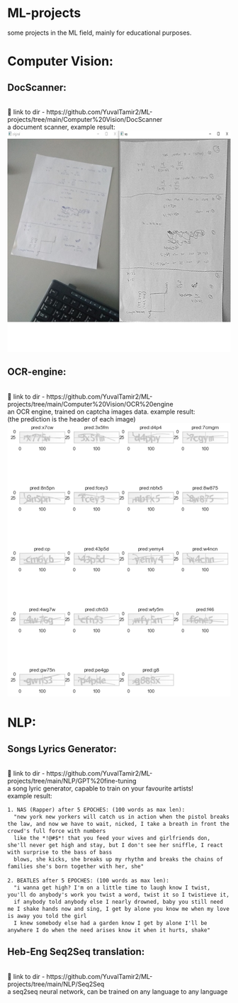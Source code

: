# ML-projects
some projects in the ML field, mainly for educational purposes.


# Computer Vision:
  
   <h2> DocScanner:</h2><br>
    🔵 link to dir - https://github.com/YuvalTamir2/ML-projects/tree/main/Computer%20Vision/DocScanner <br>
    a document scanner, example result: <br>
    <img src="https://github.com/YuvalTamir2/ML-projects/blob/main/Computer%20Vision/DocScanner/results/Result_1.jpg" width="800" height="500" >
    <br>
    
   <h2>OCR-engine:</h2><br>
    🔵 link to dir - https://github.com/YuvalTamir2/ML-projects/tree/main/Computer%20Vision/OCR%20engine<br>
    an OCR engine, trained on captcha images data. example result:<br>
    (the prediction is the header of each image)<br>
      <img src="https://github.com/YuvalTamir2/ML-projects/blob/main/Computer%20Vision/OCR%20engine/example_results.png">
    
 # NLP:
 
   <h2>Songs Lyrics Generator:</h2><br>
    🔵 link to dir - https://github.com/YuvalTamir2/ML-projects/tree/main/NLP/GPT%20fine-tuning<br>
    a song lyric generator, capable to train on your favourite artists!<br>
    example result:<br>
    <div class="text-white bg-gray-dark mb-2">


    1. NAS (Rapper) after 5 EPOCHES: (100 words as max len):
      "new york new yorkers will catch us in action when the pistol breaks the law, and now we have to wait, nicked, I take a breath in front the crowd's full force with numbers
      like the *!@#$*! that you feed your wives and girlfriends don, she'll never get high and stay, but I don't see her sniffle, I react with surprise to the bass of bass 
      blows, she kicks, she breaks up my rhythm and breaks the chains of families she's born together with her, she"

    2. BEATLES after 5 EPOCHES: (100 words as max len):
      "i wanna get high? I'm on a little time to laugh know I twist, you'll do anybody's work you twist a word, twist it so I twistieve it, 
      if anybody told anybody else I nearly drowned, baby you still need me I shake hands now and sing, I get by alone you know me when my love is away you told the girl 
      I knew somebody else had a garden know I get by alone I'll be anywhere I do when the need arises know it when it hurts, shake"
</div>
 
   <h2>Heb-Eng Seq2Seq translation:</h2><br>
    🔵 link to dir - https://github.com/YuvalTamir2/ML-projects/tree/main/NLP/Seq2Seq <br>
    a seq2seq neural network, can be trained on any language to any language
    
  

    
    
